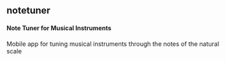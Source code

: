 ## notetuner

#### Note Tuner for Musical Instruments

####

Mobile app for tuning musical instruments through the notes of the natural scale